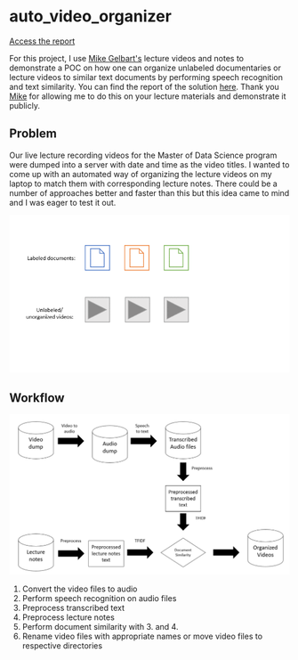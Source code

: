 # auto_video_organizer
[Access the report](https://anasm-17.github.io/posts/report_video_organizer.html) 

For this project, I use [Mike Gelbart's](https://www.mikegelbart.com/) lecture videos and notes to demonstrate a POC on how one can organize unlabeled documentaries or lecture videos to similar text documents by performing speech recognition and text similarity. You can find the report of the solution [here](https://anasm-17.github.io/posts/report_video_organizer.html). Thank you [Mike](https://www.mikegelbart.com/) for allowing me to do this on your lecture materials and demonstrate it publicly.

## Problem
Our live lecture recording videos for the Master of Data Science program were dumped into a server with date and time as the video titles. I wanted to come up with an automated way of organizing the lecture videos on my laptop to match them with corresponding lecture notes. There could be a number of approaches better and faster than this but this idea came to mind and I was eager to test it out.

![animation](images/process_animation.gif)

## Workflow

<img src="images/workflow.PNG">

1) Convert the video files to audio
2) Perform speech recognition on audio files
3) Preprocess transcribed text
4) Preprocess lecture notes
5) Perform document similarity with 3. and 4.
6) Rename video files with appropriate names or move video files to respective directories
